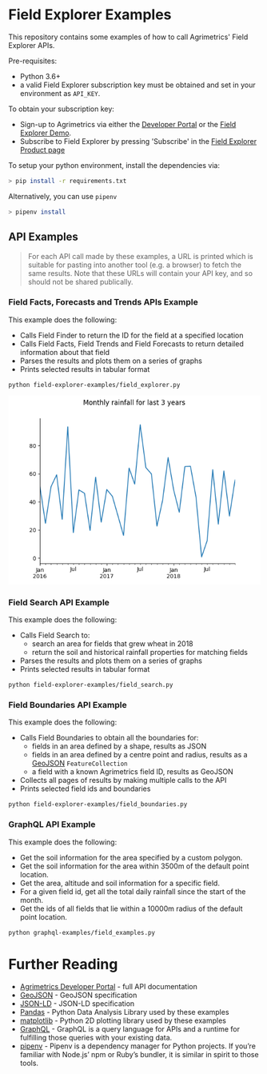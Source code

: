 # Field Explorer Examples

This repository contains some examples of how to call Agrimetrics' Field Explorer APIs.

Pre-requisites: 
* Python 3.6+ 
* a valid Field Explorer subscription key must be obtained and set in your environment as `API_KEY`. 

To obtain your subscription key:
* Sign-up to Agrimetrics via either the [Developer Portal](https://developer.agrimetrics.co.uk) or the [Field Explorer Demo](https://app.agrimetrics.co.uk).
* Subscribe to Field Explorer by pressing 'Subscribe' in the [Field Explorer Product page](https://developer.agrimetrics.co.uk/products/field-explorer)

To setup your python environment, install the dependencies via:

```bash
> pip install -r requirements.txt
```

Alternatively, you can use `pipenv`

```bash
> pipenv install
```

## API Examples

> For each API call made by these examples, a URL is printed which is suitable for pasting into another tool (e.g. a browser) to fetch the same results. Note that these URLs will contain your API key, and so should not be shared publically.

### Field Facts, Forecasts and Trends APIs Example
This example does the following:
* Calls Field Finder to return the ID for the field at a specified location
* Calls Field Facts, Field Trends and Field Forecasts to return detailed information about that field
* Parses the results and plots them on a series of graphs
* Prints selected results in tabular format

```
python field-explorer-examples/field_explorer.py
```

![Monthly Rainfall](monthly_rainfall.png)

### Field Search API Example
This example does the following:
* Calls Field Search to:
  * search an area for fields that grew wheat in 2018
  * return the soil and historical rainfall properties for matching fields
* Parses the results and plots them on a series of graphs
* Prints selected results in tabular format

```
python field-explorer-examples/field_search.py
```

### Field Boundaries API Example
This example does the following:
* Calls Field Boundaries to obtain all the boundaries for:
  * fields in an area defined by a shape, results as JSON
  * fields in an area defined by a centre point and radius, results as a [GeoJSON](https://en.wikipedia.org/wiki/GeoJSON) `FeatureCollection`
  * a field with a known Agrimetrics field ID, results as GeoJSON
* Collects all pages of results by making multiple calls to the API
* Prints selected field ids and boundaries

```
python field-explorer-examples/field_boundaries.py
```

### GraphQL API Example
This example does the following:
* Get the soil information for the area specified by a custom polygon.
* Get the soil information for the area within 3500m of the default point location.
* Get the area, altitude and soil information for a specific field.
* For a given field id, get all the total daily rainfall since the start of the month.
* Get the ids of all fields that lie within a 10000m radius of the default point location.

```
python graphql-examples/field_examples.py
```

# Further Reading

* [Agrimetrics Developer Portal](https://developer.agrimetrics.co.uk/docs/services/) - full API documentation
* [GeoJSON](https://geojson.org/) - GeoJSON specification
* [JSON-LD](https://json-ld.org/) - JSON-LD specification
* [Pandas](https://pandas.pydata.org/) - Python Data Analysis Library used by these examples
* [matplotlib](https://matplotlib.org/gallery/index.html) - Python 2D plotting library used by these examples
* [GraphQL](https://graphql.org/) - GraphQL is a query language for APIs and a runtime for fulfilling those queries with your existing data.
* [pipenv](https://docs.pipenv.org) - Pipenv is a dependency manager for Python projects. If you’re familiar with Node.js’ npm or Ruby’s bundler, it is similar in spirit to those tools.

